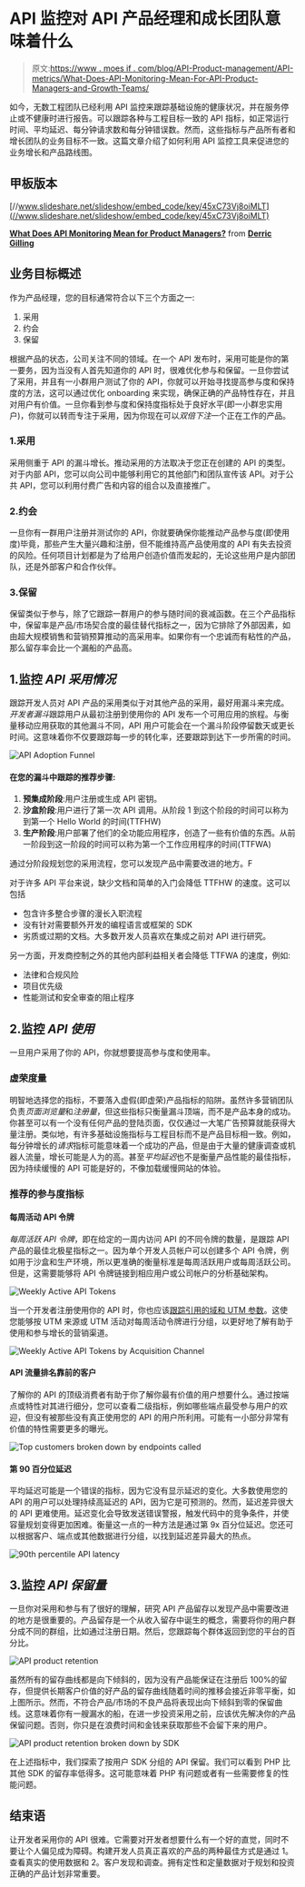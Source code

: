 # API 监控对 API 产品经理和成长团队意味着什么

> 原文:[https://www . moes if . com/blog/API-Product-management/API-metrics/What-Does-API-Monitoring-Mean-For-API-Product-Managers-and-Growth-Teams/](https://www.moesif.com/blog/api-product-management/api-metrics/What-Does-API-Monitoring-Mean-For-API-Product-Managers-and-Growth-Teams/)

如今，无数工程团队已经利用 API 监控来跟踪基础设施的健康状况，并在服务停止或不健康时进行报告。可以跟踪各种与工程目标一致的 API 指标，如正常运行时间、平均延迟、每分钟请求数和每分钟错误数。然而，这些指标与产品所有者和增长团队的业务目标不一致。这篇文章介绍了如何利用 API 监控工具来促进您的业务增长和产品路线图。

## 甲板版本

[//www.slideshare.net/slideshow/embed_code/key/45xC73Vj8oiMLT](//www.slideshare.net/slideshow/embed_code/key/45xC73Vj8oiMLT)

**[What Does API Monitoring Mean for Product Managers?](//www.slideshare.net/DerricGilling/what-does-api-monitoring-mean-for-product-managers "What Does API Monitoring Mean for Product Managers?")** from **[Derric Gilling](https://www.slideshare.net/DerricGilling)**

## 业务目标概述

作为产品经理，您的目标通常符合以下三个方面之一:

1.  采用
2.  约会
3.  保留

根据产品的状态，公司关注不同的领域。在一个 API 发布时，采用可能是你的第一要务，因为当没有人首先知道你的 API 时，很难优化参与和保留。一旦你尝试了采用，并且有一小群用户测试了你的 API，你就可以开始寻找提高参与度和保持度的方法，这可以通过优化 onboarding 来实现，确保正确的产品特性存在，并且对用户有价值。一旦你看到参与度和保持度指标处于良好水平(即一小群忠实用户)，你就可以转而专注于采用，因为你现在可以*双倍下注*一个正在工作的产品。

### 1.采用

采用侧重于 API 的漏斗增长。推动采用的方法取决于您正在创建的 API 的类型。对于内部 API，您可以向公司中能够利用它的其他部门和团队宣传该 API。对于公共 API，您可以利用付费广告和内容的组合以及直接推广。

### 2.约会

一旦你有一群用户注册并测试你的 API，你就要确保你能推动产品参与度(即使用度)毕竟，那些产生大量兴趣和注册，但不能维持高产品使用度的 API 有失去投资的风险。任何项目计划都是为了给用户创造价值而发起的，无论这些用户是内部团队，还是外部客户和合作伙伴。

### 3.保留

保留类似于参与，除了它跟踪一群用户的参与随时间的衰减函数。在三个产品指标中，保留率是产品/市场契合度的最佳替代指标之一，因为它排除了外部因素，如由超大规模销售和营销预算推动的高采用率。如果你有一个忠诚而有粘性的产品，那么留存率会比一个漏船的产品高。

## 1.监控 *API 采用情况*

跟踪开发人员对 API 产品的采用类似于对其他产品的采用，最好用漏斗来完成。*开发者漏斗*跟踪用户从最初注册到使用你的 API 发布一个可用应用的旅程。与衡量移动应用获取的其他漏斗不同，API 用户可能会在一个漏斗阶段停留数天或更长时间。这意味着你不仅要跟踪每一步的转化率，还要跟踪到达下一步所需的时间。

![API Adoption Funnel](../Images/20bbbf8b098d351c2766626bd702d0d1.png)

#### 在您的漏斗中跟踪的推荐步骤:

1.  **预集成阶段**:用户注册或生成 API 密钥。
2.  **沙盒阶段**:用户进行了第一次 API 调用。从阶段 1 到这个阶段的时间可以称为到第一个 Hello World 的时间(TTFHW)
3.  **生产阶段**:用户部署了他们的全功能应用程序，创造了一些有价值的东西。从前一阶段到这一阶段的时间可以称为第一个工作应用程序的时间(TTFWA)

通过分阶段规划您的采用流程，您可以发现产品中需要改进的地方。F

对于许多 API 平台来说，缺少文档和简单的入门会降低 TTFHW 的速度。这可以包括

*   包含许多整合步骤的漫长入职流程
*   没有针对需要额外开发的编程语言或框架的 SDK
*   劣质或过期的文档。大多数开发人员喜欢在集成之前对 API 进行研究。

另一方面，开发商控制之外的其他内部利益相关者会降低 TTFWA 的速度，例如:

*   法律和合规风险
*   项目优先级
*   性能测试和安全审查的阻止程序

## 2.监控 *API 使用*

一旦用户采用了你的 API，你就想要提高参与度和使用率。

### 虚荣度量

明智地选择您的指标，不要落入虚假(即虚荣)产品指标的陷阱。虽然许多营销团队负责*页面浏览量*和*注册量*，但这些指标只衡量漏斗顶端，而不是产品本身的成功。你甚至可以有一个没有任何产品的登陆页面，仅仅通过一大笔广告预算就能获得大量注册。类似地，有许多基础设施指标与工程目标而不是产品目标相一致。例如，每分钟增长的*请求*指标可能意味着一个成功的产品，但是由于大量的健康调查或机器人流量，增长可能是人为的高。甚至*平均延迟*也不是衡量产品性能的最佳指标，因为持续缓慢的 API 可能是好的，不像加载缓慢网站的体验。

### 推荐的参与度指标

#### 每周活动 API 令牌

*每周活跃 API 令牌*，即在给定的一周内访问 API 的不同令牌的数量，是跟踪 API 产品的最佳北极星指标之一。因为单个开发人员帐户可以创建多个 API 令牌，例如用于沙盒和生产环境，所以更准确的衡量标准是每周活跃用户或每周活跃公司。但是，这需要能够将 API 令牌链接到相应用户或公司帐户的分析基础架构。

![Weekly Active API Tokens](../Images/7a191e60dce8477b7a9fda5a11deecf6.png)

当一个开发者注册使用你的 API 时，你也应该[跟踪引用的域和 UTM 参数](/blog/business/acquisition/How-to-Measure-Developer-Acquisition-with-API-Analytics-and-UTM-Parameters/)。这使您能够按 UTM 来源或 UTM 活动对每周活动令牌进行分组，以更好地了解有助于使用和参与增长的营销渠道。

![Weekly Active API Tokens by Acquisition Channel](../Images/e86bc4784512e57c51d7e67bbcc150de.png)

#### API 流量排名靠前的客户

了解你的 API 的顶级消费者有助于你了解你最有价值的用户想要什么。通过按端点或特性对其进行细分，您可以查看二级指标，例如哪些端点最受参与用户的欢迎，但没有被那些没有真正使用您的 API 的用户所利用。可能有一小部分非常有价值的特性需要更多的曝光。

![Top customers broken down by endpoints called](../Images/91339d37db5676207b90dd69d218205c.png)

#### 第 90 百分位延迟

平均延迟可能是一个错误的指标，因为它没有显示延迟的变化。大多数使用您的 API 的用户可以处理持续高延迟的 API，因为它是可预测的。然而，延迟差异很大的 API 更难使用。延迟变化会导致发送错误警报，触发代码中的竞争条件，并使容量规划变得更加困难。衡量这一点的一种方法是通过第 9x 百分位延迟。您还可以根据客户、端点或其他数据进行分组，以找到延迟差异最大的热点。

![90th percentile API latency](../Images/ee58b0da3328995a17ba14324857a1ed.png)

## 3.监控 *API 保留量*

一旦你对采用和参与有了很好的理解，研究 API 产品留存以发现产品中需要改进的地方是很重要的。产品留存是一个从收入留存中诞生的概念，需要将你的用户群分成不同的群组，比如通过注册日期。然后，您跟踪每个群体返回到您的平台的百分比。

![API product retention](../Images/4d34e985ed03c182d07514151fd682c1.png)

虽然所有的留存曲线都是向下倾斜的，因为没有产品能保证在注册后 100%的留存，但提供长期客户价值的好产品的留存曲线随着时间的推移会接近非零平衡，如上图所示。然而，不符合产品/市场的不良产品将表现出向下倾斜到零的保留曲线。这意味着你有一艘漏水的船，在进一步投资采用之前，应该优先解决你的产品保留问题。否则，你只是在浪费时间和金钱来获取那些不会留下来的用户。

![API product retention broken down by SDK](../Images/b77622342b97f6ae2d22bfea1ee010aa.png)

在上述指标中，我们探索了按用户 SDK 分组的 API 保留。我们可以看到 PHP 比其他 SDK 的留存率低得多。这可能意味着 PHP 有问题或者有一些需要修复的性能问题。

## 结束语

让开发者采用你的 API 很难。它需要对开发者想要什么有一个好的直觉，同时不要让个人偏见成为障碍。构建开发人员真正喜欢的产品的两种最佳方式是通过 1。查看真实的使用数据和 2。客户发现和调查。拥有定性和定量数据对于规划和投资正确的产品计划非常重要。